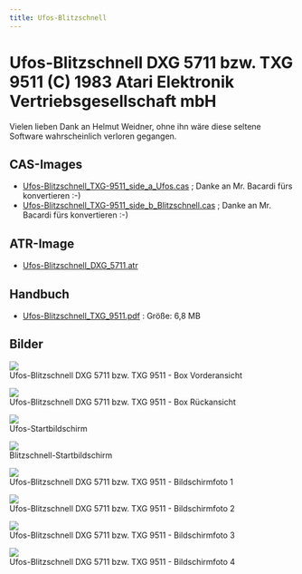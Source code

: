 ```yaml
---
title: Ufos-Blitzschnell
---
```

# Ufos-Blitzschnell DXG 5711 bzw. TXG 9511 (C) 1983 Atari Elektronik Vertriebsgesellschaft mbH  
Vielen lieben Dank an Helmut Weidner, ohne ihn wäre diese seltene Software wahrscheinlich verloren gegangen.  
## CAS-Images  
- [Ufos-Blitzschnell_TXG-9511_side_a_Ufos.cas](attachments/Ufos-Blitzschnell_TXG-9511_side_a_Ufos.cas) ; Danke an Mr. Bacardi fürs konvertieren :-)  
- [Ufos-Blitzschnell_TXG-9511_side_b_Blitzschnell.cas](attachments/Ufos-Blitzschnell_TXG-9511_side_b_Blitzschnell.cas) ; Danke an Mr. Bacardi fürs konvertieren :-)  
## ATR-Image  
- [Ufos-Blitzschnell_DXG_5711.atr](attachments/Ufos-Blitzschnell_DXG_5711.atr)  
## Handbuch  
- [Ufos-Blitzschnell_TXG_9511.pdf](attachments/Ufos-Blitzschnell_TXG_9511.pdf) : Größe: 6,8 MB  
## Bilder  
![](attachments/Ufos-Blitzschnell_TXG_9511-Front.jpg)  
Ufos-Blitzschnell DXG 5711 bzw. TXG 9511 - Box Vorderansicht  
  
![](attachments/Ufos-Blitzschnell_TXG_9511-Back.jpg)  
Ufos-Blitzschnell DXG 5711 bzw. TXG 9511 - Box Rückansicht  
  
![](attachments/UFOs.jpg)  
Ufos-Startbildschirm  
  
![](attachments/Blitzschnell.jpg)  
Blitzschnell-Startbildschirm  
  
![](attachments/Screen1.jpg)  
Ufos-Blitzschnell DXG 5711 bzw. TXG 9511 - Bildschirmfoto 1  
  
![](attachments/Screen2.jpg)  
Ufos-Blitzschnell DXG 5711 bzw. TXG 9511 - Bildschirmfoto 2  
  
![](attachments/Screen3.jpg)  
Ufos-Blitzschnell DXG 5711 bzw. TXG 9511 - Bildschirmfoto 3  
  
![](attachments/Screen4.jpg)  
Ufos-Blitzschnell DXG 5711 bzw. TXG 9511 - Bildschirmfoto 4  
